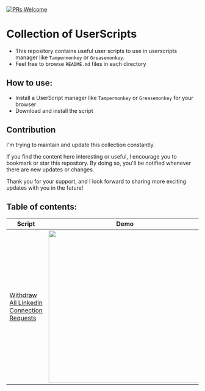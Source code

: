 [![PRs Welcome](https://img.shields.io/badge/PRs-welcome-brightgreen.svg?style=flat-square)](https://makeapullrequest.com)

# Collection of UserScripts

- This repository contains useful user scripts to use in userscripts manager like `Tampermonkey` or `Greasemonkey`. 
- Feel free to browse `README.md` files in each directory

## How to use:

- Install a UserScript manager like `Tampermonkey` or `Greasemonkey` for your browser
- Download and install the script

## Contribution

I'm trying to maintain and update this collection constantly. 

If you find the content here interesting or useful, I encourage you to bookmark or star this repository. By doing so, you'll be notified whenever there are new updates or changes. 

Thank you for your support, and I look forward to sharing more exciting updates with you in the future!

## Table of contents:

| Script | Demo |
| ------ | ------ |
|   [Withdraw All LinkedIn Connection Requests](./LinkedIn/withdraw-all-connection-requests/README.md)    |    <img width="400" src="https://github.com/MortezaNedaei/Compose-BlurHash/assets/38072572/a0800893-9858-4c3d-a0f1-20c59fbfb008" />   |


